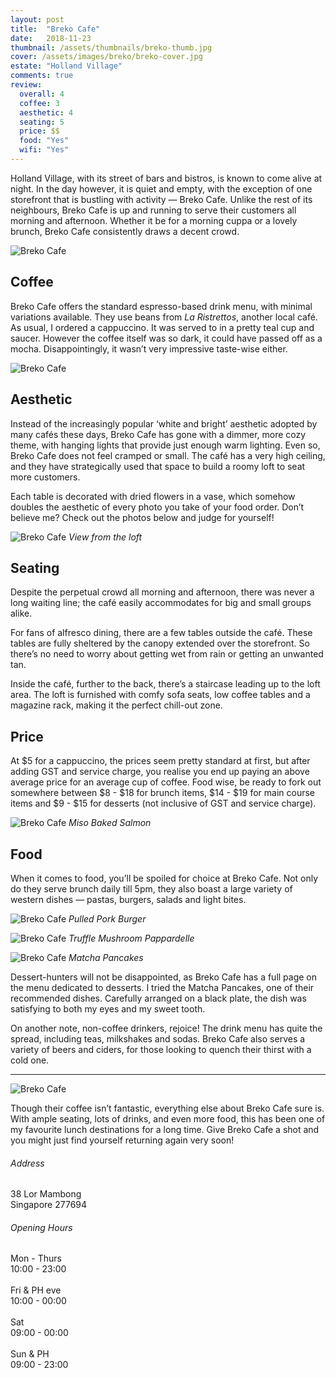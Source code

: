 ```yaml
---
layout: post
title:  "Breko Cafe"
date:   2018-11-23
thumbnail: /assets/thumbnails/breko-thumb.jpg
cover: /assets/images/breko/breko-cover.jpg
estate: "Holland Village"
comments: true
review:
  overall: 4
  coffee: 3
  aesthetic: 4
  seating: 5
  price: $$
  food: "Yes"
  wifi: "Yes"
---
```



Holland Village, with its street of bars and bistros, is known to come alive at night. In the day however, it is quiet and empty, with the exception of one storefront<!--more--> that is bustling with activity — Breko Cafe. Unlike the rest of its neighbours, Breko Cafe is up and running to serve their customers all morning and afternoon. Whether it be for a morning cuppa or a lovely brunch, Breko Cafe consistently draws a decent crowd.

![Breko Cafe](/assets/images/breko/breko-1.jpg)

## Coffee
Breko Cafe offers the standard espresso-based drink menu, with minimal variations available. They use beans from _La Ristrettos_, another local café. As usual, I ordered a cappuccino. It was served to in a pretty teal cup and saucer. However the coffee itself was so dark, it could have passed off as a mocha. Disappointingly, it wasn’t very impressive taste-wise either. 

![Breko Cafe](/assets/images/breko/breko-2.jpg)

## Aesthetic
Instead of the increasingly popular ‘white and bright’ aesthetic adopted by many cafés these days, Breko Cafe has gone with a dimmer, more cozy theme, with hanging lights that provide just enough warm lighting. Even so, Breko Cafe does not feel cramped or small. The café has a very high ceiling, and they have strategically used that space to build a roomy loft to seat more customers.

Each table is decorated with dried flowers in a vase, which somehow doubles the aesthetic of every photo you take of your food order. Don’t believe me? Check out the photos below and judge for yourself!

![Breko Cafe](/assets/images/breko/breko-3.jpg)
_View from the loft_

## Seating
Despite the perpetual crowd all morning and afternoon, there was never a long waiting line; the café easily accommodates for big and small groups alike. 

For fans of alfresco dining, there are a few tables outside the café. These tables are fully sheltered by the canopy extended over the storefront. So there’s no need to worry about getting wet from rain or getting an unwanted tan.

Inside the café, further to the back, there’s a staircase leading up to the loft area. The loft is furnished with comfy sofa seats, low coffee tables and a magazine rack, making it the perfect chill-out zone.

## Price
At $5 for a cappuccino, the prices seem pretty standard at first, but after adding GST and service charge, you realise you end up paying an above average price for an average cup of coffee. Food wise, be ready to fork out somewhere between $8 - $18 for brunch items, $14 - $19 for main course items and $9 - $15 for desserts (not inclusive of GST and service charge). 

![Breko Cafe](/assets/images/breko/breko-4.jpg)
_Miso Baked Salmon_

## Food
When it comes to food, you’ll be spoiled for choice at Breko Cafe. Not only do they serve brunch daily till 5pm, they also boast a large variety of western dishes — pastas, burgers, salads and light bites.

![Breko Cafe](/assets/images/breko/breko-5.jpg)
_Pulled Pork Burger_

![Breko Cafe](/assets/images/breko/breko-6.jpg)
_Truffle Mushroom Pappardelle_

![Breko Cafe](/assets/images/breko/breko-7.jpg)
_Matcha Pancakes_

Dessert-hunters will not be disappointed, as Breko Cafe has a full page on the menu dedicated to desserts. I tried the Matcha Pancakes, one of their recommended dishes. Carefully arranged on a black plate, the dish was satisfying to both my eyes and my sweet tooth. 

On another note, non-coffee drinkers, rejoice! The drink menu has quite the spread, including teas, milkshakes and sodas. Breko Cafe also serves a variety of beers and ciders, for those looking to quench their thirst with a cold one. 

<hr class="text-divider">

![Breko Cafe](/assets/images/breko/breko-8.jpg)

Though their coffee isn’t fantastic, everything else about Breko Cafe sure is. With ample seating, lots of drinks, and even more food, this has been one of my favourite lunch destinations for a long time. Give Breko Cafe a shot and you might just find yourself returning again very soon!

<div class="info">
  <div class="info__address">
    <h6>Address</h6>
    <p>
      38 Lor Mambong
      <br>
      Singapore 277694
    </p>
  </div>
  <div class="info__opening">
    <h6>Opening Hours</h6>
    <p>
      Mon - Thurs
      <br>
      10:00 - 23:00
      <br><br>
      Fri & PH eve
      <br>
      10:00 - 00:00
      <br><br>
      Sat
      <br>
      09:00 - 00:00
      <br><br>
      Sun & PH
      <br>
      09:00 - 23:00
    </p>
  </div>
</div>
